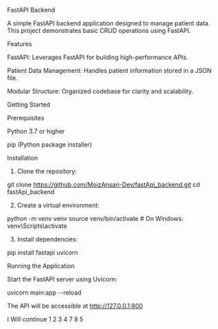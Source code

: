 FastAPI Backend

A simple FastAPI backend application designed to manage patient data. This project demonstrates basic CRUD operations using FastAPI.


Features

FastAPI: Leverages FastAPI for building high-performance APIs.

Patient Data Management: Handles patient information stored in a JSON file.

Modular Structure: Organized codebase for clarity and scalability.


Getting Started

Prerequisites

Python 3.7 or higher

pip (Python package installer)

Installation

1. Clone the repository:

git clone https://github.com/MoizAnsari-Dev/fastApi_backend.git
cd fastApi_backend


2. Create a virtual environment:

python -m venv venv
source venv/bin/activate  # On Windows: venv\Scripts\activate


3. Install dependencies:

pip install fastapi uvicorn



Running the Application

Start the FastAPI server using Uvicorn:

uvicorn main:app --reload

The API will be accessible at http://127.0.0.1:800

I Will continue
1
2
3
4
7
8
5